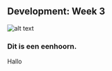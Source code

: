 ## Development: Week 3
![alt text](https://s-media-cache-ak0.pinimg.com/564x/c3/3f/fa/c33ffac80ec16553ec8694b6b4617667.jpg "Unicorn")
### Dit is een eenhoorn.

Hallo



